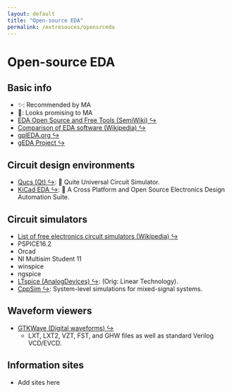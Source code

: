 ```yaml
---
layout: default
title: "Open-source EDA"
permalink: /extresouces/opensrceda
---
```


# Open-source EDA

## Basic info
 - &#x2728;: Recommended by MA
 - &#x1F914;: Looks promising to MA
 - [EDA Open Source and Free Tools (SemiWiki) &#x21AA;](https://semiwiki.com/wikis/industry-wikis/eda-open-source-tools-wiki/)
 - [Comparison of EDA software (Wikipedia) &#x21AA;](https://en.wikipedia.org/wiki/Comparison_of_EDA_software#Free_software)
 - [gplEDA.org &#x21AA;](http://www.gpleda.org/)
 - [gEDA Project &#x21AA;](http://www.geda-project.org/)

## Circuit design environments
 - [Qucs (Qt) &#x21AA;](http://qucs.sourceforge.net/): &#x1F914; Quite Universal Circuit Simulator.
 - [KiCad EDA &#x21AA;](https://kicad-pcb.org/): &#x1F914; A Cross Platform and Open Source Electronics Design Automation Suite.

## Circuit simulators
 - [List of free electronics circuit simulators (Wikipedia) &#x21AA;](https://en.wikipedia.org/wiki/List_of_free_electronics_circuit_simulators)
 - PSPICE16.2
 - Orcad
 - NI Multisim Student 11
 - winspice
 - ngspice
 - [LTspice (AnalogDevices) &#x21AA;](https://www.analog.com/en/design-center/design-tools-and-calculators/ltspice-simulator.html): (Orig: Linear Technology).
 - [CppSim &#x21AA;](https://www.cppsim.com/): System-level simulations for mixed-signal systems.

## Waveform viewers
 - [GTKWave (Digital waveforms) &#x21AA;](http://gtkwave.sourceforge.net/)
   - LXT, LXT2, VZT, FST, and GHW files as well as standard Verilog VCD/EVCD.

## Information sites
 - Add sites here

